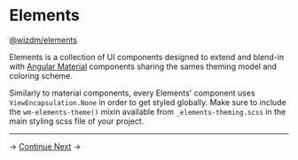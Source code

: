 <!-- toc: reference.json -->

# Elements 
<!-- THe NPM package link goes here once published -->
[@wizdm/elements](https://github.com/wizdmio/wizdm/tree/master/libs/elements/src/lib) 

Elements is a collection of UI components designed to extend and blend-in with [Angular Material](https://material.angular.io/) components sharing the sames theming model and coloring scheme. 

Similarly to material components, every Elements' component uses `ViewEncapsulation.None` in order to get styled globally. Make sure to include the `wm-elements-theme()` mixin available from `_elements-theming.scss` in the main styling scss file of your project.

--- 
->
[Continue Next](docs/toc?go=next) 
->
